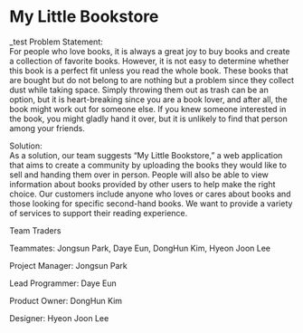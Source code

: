 # My Little Bookstore
_test
Problem Statement:  
For people who love books, it is always a great joy to buy books and create a collection of favorite books. However, it is not easy to determine whether this book is a perfect fit unless you read the whole book. These books that are bought but do not belong to are nothing but a problem since they collect dust while taking space. Simply throwing them out as trash can be an option, but it is heart-breaking since you are a book lover, and after all, the book might work out for someone else. If you knew someone interested in the book, you might gladly hand it over, but it is unlikely to find that person among your friends.

Solution:  
As a solution, our team suggests “My Little Bookstore,” a web application that aims to create a community by uploading the books they would like to sell and handing them over in person. People will also be able to view information about books provided by other users to help make the right choice. Our customers include anyone who loves or cares about books and those looking for specific second-hand books. We want to provide a variety of services to support their reading experience.  


Team Traders

Teammates: Jongsun Park, Daye Eun, DongHun Kim, Hyeon Joon Lee

Project Manager: Jongsun Park

Lead Programmer: Daye Eun

Product Owner: DongHun Kim

Designer: Hyeon Joon Lee
